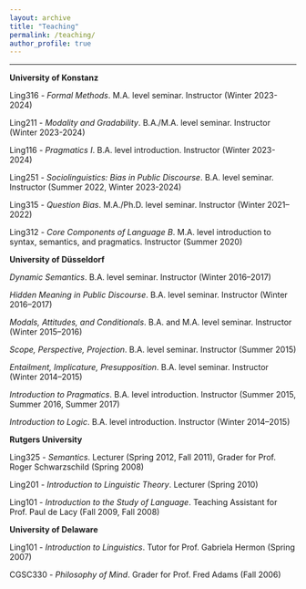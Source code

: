 ```yaml
---
layout: archive
title: "Teaching"
permalink: /teaching/
author_profile: true
---
```

------
**University of Konstanz**

Ling316 - *Formal Methods*. M.A. level seminar. Instructor (Winter 2023-2024)

Ling211 - *Modality and Gradability*. B.A./M.A. level seminar. Instructor (Winter 2023-2024)

Ling116 - *Pragmatics I*. B.A. level introduction. Instructor (Winter 2023-2024)

Ling251 - *Sociolinguistics: Bias in Public Discourse*. B.A. level seminar. Instructor (Summer 2022, Winter 2023-2024)  

Ling315 - *Question Bias*. M.A./Ph.D. level seminar. Instructor (Winter 2021–2022) 

Ling312 - *Core Components of Language B*. M.A. level introduction to syntax, semantics, and pragmatics. Instructor (Summer 2020) 

**University of Düsseldorf**

*Dynamic Semantics*. B.A. level seminar. Instructor (Winter 2016–2017)

*Hidden Meaning in Public Discourse*. B.A. level seminar. Instructor (Winter 2016–2017) 

*Modals, Attitudes, and Conditionals*. B.A. and M.A. level seminar. Instructor (Winter 2015–2016) 

*Scope, Perspective, Projection*. B.A. level seminar. Instructor (Summer 2015) 

*Entailment, Implicature, Presupposition*. B.A. level seminar. Instructor (Winter 2014–2015) 

*Introduction to Pragmatics*. B.A. level introduction. Instructor (Summer 2015, Summer 2016, Summer 2017) 

*Introduction to Logic*. B.A. level introduction. Instructor (Winter 2014–2015) 

**Rutgers University**

Ling325 - *Semantics*. Lecturer (Spring 2012, Fall 2011), Grader for Prof. Roger Schwarzschild (Spring 2008)

Ling201 - *Introduction to Linguistic Theory*. Lecturer (Spring 2010)

Ling101 - *Introduction to the Study of Language*. Teaching Assistant for Prof. Paul de Lacy (Fall 2009, Fall 2008)

**University of Delaware**

Ling101 - *Introduction to Linguistics*. Tutor for Prof. Gabriela Hermon (Spring 2007)

CGSC330 - *Philosophy of Mind*. Grader for Prof. Fred Adams (Fall 2006)
